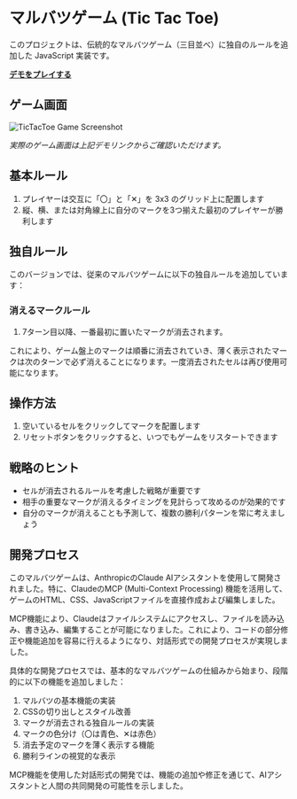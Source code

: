 # マルバツゲーム (Tic Tac Toe)

このプロジェクトは、伝統的なマルバツゲーム（三目並べ）に独自のルールを追加した JavaScript 実装です。

[**デモをプレイする**](https://r-murakami15.github.io/TicTacToe/)

## ゲーム画面

![TicTacToe Game Screenshot](https://r-murakami15.github.io/TicTacToe/screenshot.png)

*実際のゲーム画面は上記デモリンクからご確認いただけます。*

## 基本ルール

1. プレイヤーは交互に「〇」と「✕」を 3x3 のグリッド上に配置します
2. 縦、横、または対角線上に自分のマークを3つ揃えた最初のプレイヤーが勝利します

## 独自ルール

このバージョンでは、従来のマルバツゲームに以下の独自ルールを追加しています：

### 消えるマークルール

1. 7ターン目以降、一番最初に置いたマークが消去されます。

これにより、ゲーム盤上のマークは順番に消去されていき、薄く表示されたマークは次のターンで必ず消えることになります。一度消去されたセルは再び使用可能になります。

## 操作方法

1. 空いているセルをクリックしてマークを配置します
2. リセットボタンをクリックすると、いつでもゲームをリスタートできます

## 戦略のヒント

- セルが消去されるルールを考慮した戦略が重要です
- 相手の重要なマークが消えるタイミングを見計らって攻めるのが効果的です
- 自分のマークが消えることも予測して、複数の勝利パターンを常に考えましょう

## 開発プロセス

このマルバツゲームは、AnthropicのClaude AIアシスタントを使用して開発されました。特に、ClaudeのMCP (Multi-Context Processing) 機能を活用して、ゲームのHTML、CSS、JavaScriptファイルを直接作成および編集しました。

MCP機能により、Claudeはファイルシステムにアクセスし、ファイルを読み込み、書き込み、編集することが可能になりました。これにより、コードの部分修正や機能追加を容易に行えるようになり、対話形式での開発プロセスが実現しました。

具体的な開発プロセスでは、基本的なマルバツゲームの仕組みから始まり、段階的に以下の機能を追加しました：

1. マルバツの基本機能の実装
2. CSSの切り出しとスタイル改善
3. マークが消去される独自ルールの実装
4. マークの色分け（〇は青色、✕は赤色）
5. 消去予定のマークを薄く表示する機能
6. 勝利ラインの視覚的な表示

MCP機能を使用した対話形式の開発では、機能の追加や修正を通じて、AIアシスタントと人間の共同開発の可能性を示しました。